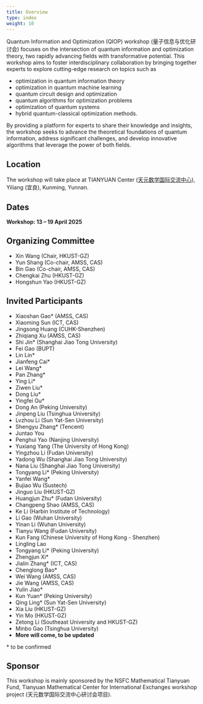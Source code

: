 ```yaml
---
title: Overview
type: index
weight: 10
---
```


Quantum Information and Optimization (QIOP) workshop (量子信息与优化研讨会) focuses on the intersection of quantum information and optimization theory, two rapidly advancing fields with transformative potential. 
This workshop aims to foster interdisciplinary collaboration by bringing together experts to explore cutting-edge research on topics such as 
- optimization in quantum information theory
- optimization in quantum machine learning
- quantum circuit design and optimization 
- quantum algorithms for optimization problems
- optimization of quantum systems
- hybrid quantum-classical optimization methods. 

By providing a platform for experts to share their knowledge and insights, the workshop seeks to advance the theoretical foundations of quantum information, address significant challenges, and develop innovative algorithms that leverage the power of both fields.


## Location

The workshop will take place at TIANYUAN Center ([天元数学国际交流中心](http://tianyuan.amss.ac.cn/)), Yiliang (宜良), Kunming, Yunnan.

## Dates

**Workshop: 13 – 19 April 2025**



## Organizing Committee

- Xin Wang (Chair, HKUST-GZ)
- Yun Shang (Co-chair, AMSS, CAS)
- Bin Gao (Co-chair, AMSS, CAS)
- Chengkai Zhu (HKUST-GZ)
- Hongshun Yao (HKUST-GZ)


## Invited Participants
- Xiaoshan Gao* (AMSS, CAS)
- Xiaoming Sun (ICT, CAS)
- Jingsong Huang (CUHK-Shenzhen)
- Zhiqiang Xu (AMSS, CAS)
- Shi Jin* (Shanghai Jiao Tong University)
- Fei Gao (BUPT)
- Lin Lin*
- Jianfeng Cai* 
- Lei Wang*
- Pan Zhang*
- Ying Li*
- Ziwen Liu*
- Dong Liu*
- Yingfei Gu*
- Dong An (Peking University)
- Jinpeng Liu (Tsinghua University)
- Lvzhou Li (Sun Yat-Sen University)
- Shengyu Zhang* (Tencent)
- Juntao You
- Penghui Yao (Nanjing University)
- Yuxiang Yang (The University of Hong Kong)
- Yingzhou Li (Fudan University)
- Yadong Wu (Shanghai Jiao Tong University)
- Nana Liu (Shanghai Jiao Tong University)
- Tongyang Li* (Peking University)
- Yanfei Wang*
- Bujiao Wu (Sustech)
- Jinguo Liu (HKUST-GZ)
- Huangjun Zhu* (Fudan University)
- Changpeng Shao (AMSS, CAS)
- Ke Li (Harbin Institute of Technology)
- Li Gao (Wuhan University)
- Yinan Li (Wuhan University)
- Tianyu Wang (Fudan University)
- Kun Fang  (Chinese University of Hong Kong - Shenzhen)
- Lingling Lao
- Tongyang Li* (Peking University)
- Zhengjun Xi*
- Jialin Zhang* (ICT, CAS)
- Chenglong Bao*
- Wei Wang (AMSS, CAS)
- Jie Wang (AMSS, CAS)
- Yulin Jiao* 
- Kun Yuan* (Peking University)
- Qing Ling*  (Sun Yat-Sen University)
- Xia Liu (HKUST-GZ)
- Yin Mo (HKUST-GZ)
- Zetong Li (Southeast University and HKUST-GZ)
- Minbo Gao (Tsinghua University)
- **More will come, to be updated**

\* to be confirmed



## Sponsor

This workshop is mainly sponsored by the NSFC Mathematical Tianyuan Fund, Tianyuan Mathematical Center for International Exchanges workshop project (天元数学国际交流中心研讨会项目).
